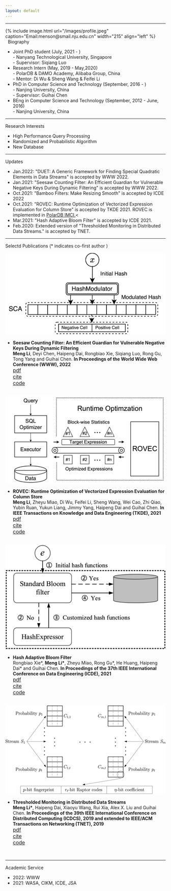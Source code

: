 ```yaml
---
layout: default
---
```

------

<!--<div class="home" style="width:100%;margin-top:0.5%;overflow: hidden;">-->
<div class="container, home">
    <div class="row">
        <div class="col-lg-3 col-md-3 col-sm-9 col-xs-9">
            {% include image.html url="/images/profile.jpeg" caption="Email:menson@smail.nju.edu.cn" width="215" align="left" %}  
        </div>
        <div class="col-lg-9 col-md-9 col-sm-12 col-xs-12">
            <div class="col-2" style="width:20%;float:right;">
               <script type="text/javascript" id="clstr_globe" src="//clustrmaps.com/globe.js?d=EIJ3JO6Pc1dgJalsnc_IcmLbLdDoPEFqew-PZXrfYQI"></script>
            </div>
                <span class="h4">&nbsp;&nbsp;Biography</span>
                <ul>
                    <li class="h5">Joint PhD student (July, 2021 - )<br>
                    <span class="tab"> - Nanyang Technological University, Singapore</span><br>
                    <span class="tab"> - Supervisor: Siqiang Luo</span>
                    </li>
                    <li class="h5">Research Intern (May, 2019 - May,2020)<br>
                    <span class="tab"> - PolarDB & DAMO Academy, Alibaba Group, China</span><br>
                    <span class="tab"> - Mentor: Di Wu & Sheng Wang & Feifei Li</span>
                    </li>
                    <li class="h5">PhD in Computer Science and Technology (September, 2016 - )<br>
                    <span class="tab"> - Nanjing University, China</span>
                    <br>
                    <span class="tab"> - Supervisor: Guihai Chen</span></li>
                    <li class="h5">BEng in Computer Science and Technology (September, 2012 - June, 2016)<br>
                    <span class="tab"> - Nanjing University, China</span></li>
                </ul>
        </div>
    </div>
</div>

---------

<p class="h4">Research Interests</p>

- <span class="h5"> High Performance Query Processing</span>
- <span class="h5"> Randomized and Probabilistic Algorithm</span>
- <span class="h5">New Database</span>


---------
<p class="h4"> Updates</p>

- <span class="h5">Jan.2022: </span> <a class="h5" >"DUET: A Generic Framework for Finding Special Quadratic Elements in Data Streams" is accepted by WWW 2022.</a>
- <span class="h5">Jan.2021: </span><a class="h5">"Seesaw Counting Filter: An Efficient Guardian for Vulnerable Negative Keys During Dynamic Filtering" is accepted by WWW 2022.</a>
- <span class="h5">Oct.2021: </span> <a class="h5">"Bamboo Filters: Make Resizing Smooth" is accepted by ICDE 2022</a>
- <span class="h5">Oct.2021: </span> <a class="h5">"ROVEC: Runtime Optimization of Vectorized Expression Evaluation for Column Store" is accepted by TKDE 2021. ROVEC is implemented in <a class="h5" href="https://mp.weixin.qq.com/s/KkEHqQI3B2B1BY8siae01w">PolarDB IMCI.</a></a><
- <span class="h5">Mar.2021: </span> <a class="h5" herf="">"Hash Adaptive Bloom Filter" is accepted by ICDE 2021.</a>
- <span class="h5">Feb.2020: </span> <a class="h5"> Extended version of "Thresholded Monitoring in Distributed Data Streams." is accepted by TNET.</a>

------------

<p class="h4">Selectd Publications (* indicates co-first author )</p>


<div class="card mb-3">
  <div class="row g-0 justify-content-sm-center">
    <div class="col-lg-4 col-md-4 col-sm-8 col-xs-8">
        <img class="img-fluid rounded-start" src="/Publications/www22seesaw/logo.jpg">
    </div>
    <div class="col-lg-8 col-md-8 col-sm-12 col-xs-12">
      <div class="card-body">
      <ul>
       <li> <b style="font-size:14px;"> Seesaw Counting Filter: An Efficient Guardian for Vulnerable Negative Keys During Dynamic Filtering</b><br>
       <span style="font-size:14px;"><b>Meng Li</b>, Deyi Chen, Haipeng Dai, Rongbiao Xie, Siqiang Luo, Rong Gu, Tong Yang and Guihai Chen.</span>
       <strong style="font-size:14px;"> In Proceedings of the World Wide Web Conference (WWW), 2022 </strong><br>
       <a href=""><div class="color-button" style="font-size:16px;">pdf</div></a><a href="" ><div class="color-button" style="font-size:16px;">cite</div></a><a href=""><div class="color-button" style="font-size:16px;">code</div></a>
       </li>
      </ul>
      </div>
    </div>
  </div>
</div>

<br>

<div class="card mb-3">
  <div class="row g-0 justify-content-sm-center justify-content-xs-center">
    <div class="col-lg-4 col-md-4 col-sm-8 col-xs-8">
        <img class="img-fluid rounded-start" src="/Publications/tkde21rovec/logo.jpg">
    </div>
    <div class="col-lg-8 col-md-8 col-sm-12 col-xs-12">
      <div class="card-body">
      <ul>
       <li> <b style="font-size:14px;"> ROVEC: Runtime Optimization of Vectorized Expression Evaluation for Column Store</b><br>
       <span style="font-size:14px;"><b>Meng Li</b>, Zheyu Miao, Di Wu, Feifei Li, Sheng Wang, Wei Cao, Zhi Qiao, Yubin Ruan, Yukun Liang, Jimmy Yang, Haipeng Dai and Guihai Chen.</span>
       <strong style="font-size:14px;">In IEEE Transactions on Knowledge and Data Engineering (TKDE), 2021</strong><br>
       <a href=""><div class="color-button" style="font-size:16px;">pdf</div></a><a href="" ><div class="color-button" style="font-size:16px;">cite</div></a><a href=""><div class="color-button" style="font-size:16px;">code</div></a>
       </li>
      </ul>
      </div>
    </div>
  </div>
</div>



<br>

<div class="card mb-3">
  <div class="row g-0 justify-content-sm-center justify-content-xs-center">
    <div class="col-lg-4 col-md-4 col-sm-8 col-xs-8">
        <img class="img-fluid rounded-start" src="/Publications/icde21habf/logo.jpg">
    </div>
    <div class="col-lg-8 col-md-8 col-sm-12 col-xs-12">
      <div class="card-body">
      <ul>
       <li> <b style="font-size:14px;"> Hash Adaptive Bloom Filter</b><br>
       <span style="font-size:14px;">Rongbiao Xie*, <b>Meng Li*</b>, Zheyu Miao, Rong Gu*, He Huang, Haipeng Dai* and Guihai Chen.</span>
       <strong style="font-size:14px;">In Proceedings of the 37th IEEE International Conference on Data Engineering (ICDE), 2021</strong><br>
       <a href=""><div class="color-button" style="font-size:16px;">pdf</div></a><a href="" ><div class="color-button" style="font-size:16px;">cite</div></a><a href=""><div class="color-button" style="font-size:16px;">code</div></a>
       </li>
      </ul>
      </div>
    </div>
  </div>
</div>


<br>

<div class="card mb-3">
  <div class="row g-0 justify-content-sm-center justify-content-xs-center">
    <div class="col-lg-4 col-md-4 col-sm-8 col-xs-8">
        <img class="img-fluid rounded-start" src="/Publications/ton19thresh/logo.jpg">
    </div>
    <div class="col-lg-8 col-md-8 col-sm-12 col-xs-12">
      <div class="card-body">
      <ul>
       <li> <b style="font-size:14px;"> Thresholded Monitoring in Distributed Data Streams</b><br>
       <span style="font-size:14px;"><b>Meng Li*</b>, Haipeng Dai, Xiaoyu Wang, Rui Xia, Alex X. Liu and Guihai Chen.</span>
       <strong style="font-size:14px;">In Proceedings of the 39th IEEE International Conference on Distributed Computing (ICDCS), 2019 and extended to IEEE/ACM Transactions on Networking (TNET), 2019</strong><br>
       <a href=""><div class="color-button" style="font-size:16px;">pdf</div></a><a href="" ><div class="color-button" style="font-size:16px;">cite</div></a><a href=""><div class="color-button" style="font-size:16px;">code</div></a>
       </li>
      </ul>
      </div>
    </div>
  </div>
</div>

<br>


-----------------

<span class="h4">Academic Service</span>

- <span class="h5">2022: WWW </span>
- <span class="h5">2021: WASA, CIKM, ICDE, JSA </span>

<!-- serve command -->
<!-- bundle exec jekyll serve --incremental  -->
